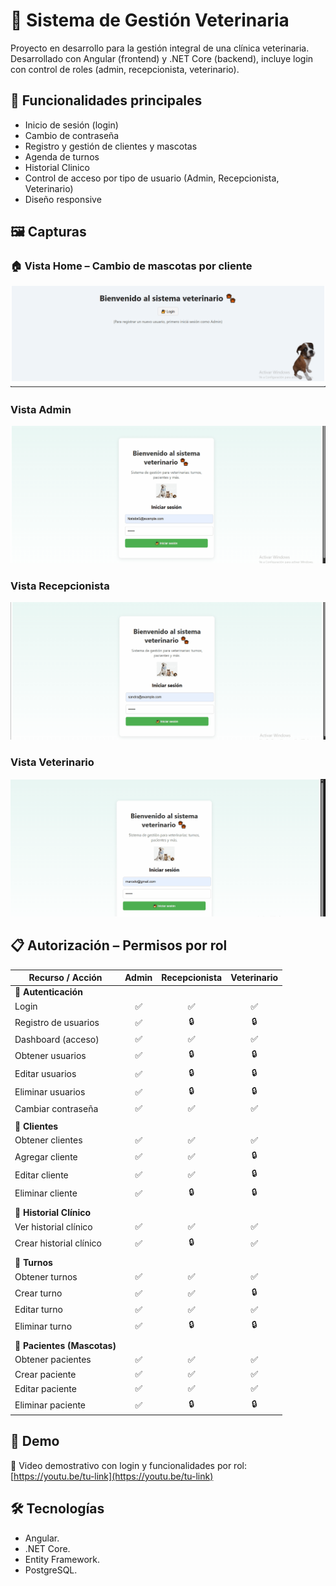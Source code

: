 # 🐾 Sistema de Gestión Veterinaria

Proyecto en desarrollo para la gestión integral de una clínica veterinaria.  
Desarrollado con Angular (frontend) y .NET Core (backend), incluye login con control de roles (admin, recepcionista, veterinario).

## 🎯 Funcionalidades principales

- Inicio de sesión (login)
- Cambio de contraseña
- Registro y gestión de clientes y mascotas
- Agenda de turnos
- Historial Clinico
- Control de acceso por tipo de usuario (Admin, Recepcionista, Veterinario)
- Diseño responsive

## 🖼️ Capturas

### 🏠 Vista Home – Cambio de mascotas por cliente

<img src="./frontend/src/assets/capturas/home.gif" width="600"/>

### Vista Admin

![Vista Admin](./frontend/src/assets/capturas/admin.gif)

### Vista Recepcionista

![Vista Recepcionista](./frontend/src/assets/capturas/recepcionista.gif)

### Vista Veterinario

![Vista Veterinario](/frontend/src/assets/capturas/veterinario.gif)

## 📋 Autorización – Permisos por rol

| Recurso / Acción            | Admin | Recepcionista | Veterinario |
| --------------------------- | :---: | :-----------: | :---------: |
| **🔐 Autenticación**        |       |               |             |
| Login                       |  ✅   |      ✅       |     ✅      |
| Registro de usuarios        |  ✅   |      🔒       |     🔒      |
| Dashboard (acceso)          |  ✅   |      ✅       |     ✅      |
| Obtener usuarios            |  ✅   |      🔒       |     🔒      |
| Editar usuarios             |  ✅   |      🔒       |     🔒      |
| Eliminar usuarios           |  ✅   |      🔒       |     🔒      |
| Cambiar contraseña          |  ✅   |      ✅       |     ✅      |
|                             |       |               |             |
| **👥 Clientes**             |       |               |             |
| Obtener clientes            |  ✅   |      ✅       |     ✅      |
| Agregar cliente             |  ✅   |      ✅       |     🔒      |
| Editar cliente              |  ✅   |      ✅       |     🔒      |
| Eliminar cliente            |  ✅   |      🔒       |     🔒      |
|                             |       |               |             |
| **📄 Historial Clínico**    |       |               |             |
| Ver historial clínico       |  ✅   |      ✅       |     ✅      |
| Crear historial clínico     |  ✅   |      🔒       |     ✅      |
|                             |       |               |             |
| **📆 Turnos**               |       |               |             |
| Obtener turnos              |  ✅   |      ✅       |     ✅      |
| Crear turno                 |  ✅   |      ✅       |     🔒      |
| Editar turno                |  ✅   |      ✅       |     ✅      |
| Eliminar turno              |  ✅   |      🔒       |     🔒      |
|                             |       |               |             |
| **🐾 Pacientes (Mascotas)** |       |               |             |
| Obtener pacientes           |  ✅   |      ✅       |     ✅      |
| Crear paciente              |  ✅   |      ✅       |     ✅      |
| Editar paciente             |  ✅   |      ✅       |     ✅      |
| Eliminar paciente           |  ✅   |      🔒       |     🔒      |

## 🧪 Demo

🔗 Video demostrativo con login y funcionalidades por rol:  
[https://youtu.be/tu-link](https://youtu.be/tu-link)

## 🛠️ Tecnologías

- Angular.
- .NET Core.
- Entity Framework.
- PostgreSQL.
